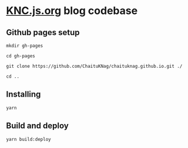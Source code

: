 # [KNC.js.org](https://knc.js.org) blog codebase

## Github pages setup

```
mkdir gh-pages

cd gh-pages

git clone https://github.com/ChaituKNag/chaituknag.github.io.git ./

cd ..
```

## Installing

```
yarn 
```

## Build and deploy

```
yarn build:deploy
```